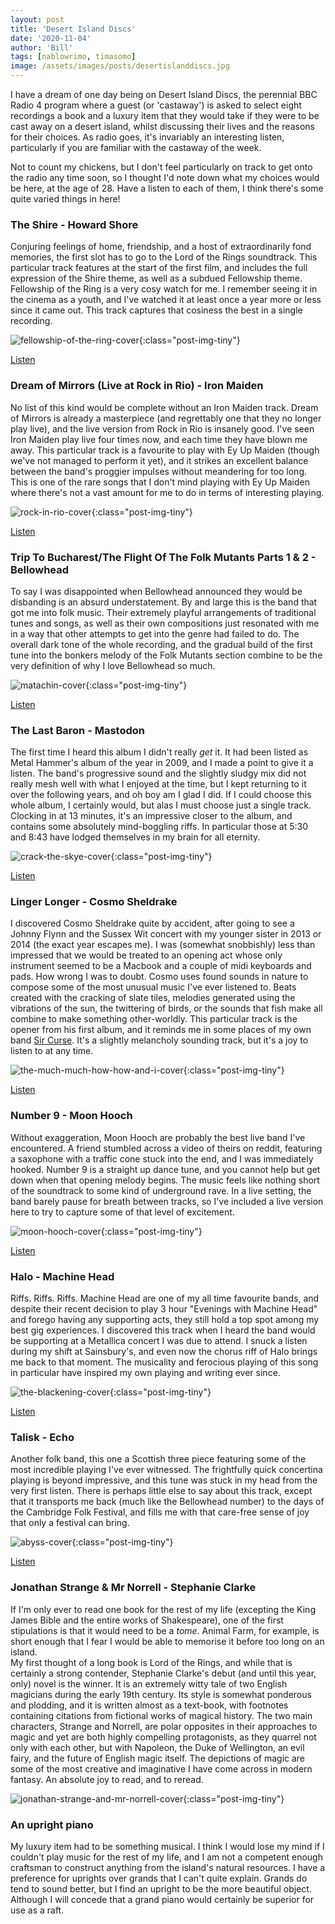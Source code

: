 ```yaml
---
layout: post
title: 'Desert Island Discs'
date: '2020-11-04'
author: 'Bill'
tags: [nablowrimo, timasomo]
image: /assets/images/posts/desertislanddiscs.jpg
---
```


I have a dream of one day being on Desert Island Discs, the perennial BBC Radio 4 program where a guest (or 'castaway') is asked to select eight recordings a book and a luxury item that they would take if they were to be cast away on a desert island, whilst discussing their lives and the reasons for their choices. As radio goes, it's invariably an interesting listen, particularly if you are familiar with the castaway of the week.

Not to count my chickens, but I don't feel particularly on track to get onto the radio any time soon, so I thought I'd note down what my choices would be here, at the age of 28. Have a listen to each of them, I think there's some quite varied things in here!

### The Shire - Howard Shore  
Conjuring feelings of home, friendship, and a host of extraordinarily fond memories, the first slot has to go to the Lord of the Rings soundtrack. This particular track features at the start of the first film, and includes the full expression of the Shire theme, as well as a subdued Fellowship theme. Fellowship of the Ring is a very cosy watch for me. I remember seeing it in the cinema as a youth, and I've watched it at least once a year more or less since it came out. This track captures that cosiness the best in a single recording.

![fellowship-of-the-ring-cover](/assets/images/posts/fotr.jpg){:class="post-img-tiny"}  

[Listen](https://www.youtube.com/watch?v=IlmiRndxkU8)

### Dream of Mirrors (Live at Rock in Rio) - Iron Maiden 
No list of this kind would be complete without an Iron Maiden track. Dream of Mirrors is already a masterpiece (and regrettably one that they no longer play live), and the live version from Rock in Rio is insanely good. I've seen Iron Maiden play live four times now, and each time they have blown me away. This particular track is a favourite to play with Ey Up Maiden (though we've not managed to perform it yet), and it strikes an excellent balance between the band's proggier impulses without meandering for too long. This is one of the rare songs that I don't mind playing with Ey Up Maiden where there's not a vast amount for me to do in terms of interesting playing. 

![rock-in-rio-cover](/assets/images/posts/rockinrio.jpg){:class="post-img-tiny"}  

[Listen](https://www.youtube.com/watch?v=NCop5FKoWXA)

### Trip To Bucharest/The Flight Of The Folk Mutants Parts 1 & 2 - Bellowhead
To say I was disappointed when Bellowhead announced they would be disbanding is an absurd understatement. By and large this is the band that got me into folk music. Their extremely playful arrangements of traditional tunes and songs, as well as their own compositions just resonated with me in a way that other attempts to get into the genre had failed to do. The overall dark tone of the whole recording, and the gradual build of the first tune into the bonkers melody of the Folk Mutants section combine to be the very definition of why I love Bellowhead so much.

![matachin-cover](/assets/images/posts/matachin.jpg){:class="post-img-tiny"}  

[Listen](https://www.youtube.com/watch?v=7lMLBOqELfw)

### The Last Baron - Mastodon
The first time I heard this album I didn't really _get_ it. It had been listed as Metal Hammer's album of the year in 2009, and I made a point to give it a listen. The band's progressive sound and the slightly sludgy mix did not really mesh well with what I enjoyed at the time, but I kept returning to it over the following years, and oh boy am I glad I did. If I could choose this whole album, I certainly would, but alas I must choose just a single track. Clocking in at 13 minutes, it's an impressive closer to the album, and contains some absolutely mind-boggling riffs. In particular those at 5:30 and 8:43 have lodged themselves in my brain for all eternity.

![crack-the-skye-cover](/assets/images/posts/cracktheskye.jpg){:class="post-img-tiny"}  

[Listen](https://www.youtube.com/watch?v=hPxql0rPmKE)

### Linger Longer - Cosmo Sheldrake
I discovered Cosmo Sheldrake quite by accident, after going to see a Johnny Flynn and the Sussex Wit concert with my younger sister in 2013 or 2014 (the exact year escapes me). I was (somewhat snobbishly) less than impressed that we would be treated to an opening act whose only instrument seemed to be a Macbook and a couple of midi keyboards and pads. How wrong I was to doubt. Cosmo uses found sounds in nature to compose some of the most unusual music I've ever listened to. Beats created with the cracking of slate tiles, melodies generated using the vibrations of the sun, the twittering of birds, or the sounds that fish make all combine to make something other-worldly. This particular track is the opener from his first album, and it reminds me in some places of my own band [Sir Curse](https://sircurse.com). It's a slightly melancholy sounding track, but it's a joy to listen to at any time.

![the-much-much-how-how-and-i-cover](/assets/images/posts/tmmhhai.jpg){:class="post-img-tiny"}  

[Listen](https://www.youtube.com/watch?v=mjNOlPDVsp0)

### Number 9 - Moon Hooch
Without exaggeration, Moon Hooch are probably the best live band I've encountered. A friend stumbled across a video of theirs on reddit, featuring a saxophone with a traffic cone stuck into the end, and I was immediately hooked. Number 9 is a straight up dance tune, and you cannot help but get down when that opening melody begins. The music feels like nothing short of the soundtrack to some kind of underground rave. In a live setting, the band barely pause for breath between tracks, so I've included a live version here to try to capture some of that level of excitement. 

![moon-hooch-cover](/assets/images/posts/moonhooch.jpg){:class="post-img-tiny"}  

[Listen](https://youtu.be/K2P39ost14k?t=14)

### Halo - Machine Head
Riffs. Riffs. Riffs. Machine Head are one of my all time favourite bands, and despite their recent decision to play 3 hour "Evenings with Machine Head" and forego having any supporting acts, they still hold a top spot among my best gig experiences. I discovered this track when I heard the band would be supporting at a Metallica concert I was due to attend. I snuck a listen during my shift at Sainsbury's, and even now the chorus riff of Halo brings me back to that moment. The musicality and ferocious playing of this song in particular have inspired my own playing and writing ever since.

![the-blackening-cover](/assets/images/posts/theblackening.jpg){:class="post-img-tiny"}  

[Listen](https://www.youtube.com/watch?v=ZcibSVfwsYM)

### Talisk - Echo
Another folk band, this one a Scottish three piece featuring some of the most incredible playing I've ever witnessed. The frightfully quick concertina playing is beyond impressive, and this tune was stuck in my head from the very first listen. There is perhaps little else to say about this track, except that it transports me back (much like the Bellowhead number) to the days of the Cambridge Folk Festival, and fills me with that care-free sense of joy that only a festival can bring.

![abyss-cover](/assets/images/posts/abyss.jpg){:class="post-img-tiny"}  

[Listen](https://www.youtube.com/watch?v=ZknSJwYdayI)

### Jonathan Strange & Mr Norrell - Stephanie Clarke
If I'm only ever to read one book for the rest of my life (excepting the King James Bible and the entire works of Shakespeare), one of the first stipulations is that it would need to be a _tome_. Animal Farm, for example, is short enough that I fear I would be able to memorise it before too long on an island.  
My first thought of a long book is Lord of the Rings, and while that is certainly a strong contender, Stephanie Clarke's debut (and until this year, only) novel is the winner. It is an extremely witty tale of two English magicians during the early 19th century. Its style is somewhat ponderous and plodding, and it is written almost as a text-book, with footnotes containing citations from fictional works of magical history. The two main characters, Strange and Norrell, are polar opposites in their approaches to magic and yet are both highly compelling protagonists, as they quarrel not only with each other, but with Napoleon, the Duke of Wellington, an evil fairy, and the future of English magic itself. The depictions of magic are some of the most creative and imaginative I have come across in modern fantasy. An absolute joy to read, and to reread. 

![jonathan-strange-and-mr-norrell-cover](/assets/images/posts/jsamn.jpg){:class="post-img-tiny"}  

### An upright piano
My luxury item had to be something musical. I think I would lose my mind if I couldn't play music for the rest of my life, and I am not a competent enough craftsman to construct anything from the island's natural resources. I have a preference for uprights over grands that I can't quite explain. Grands do tend to sound better, but I find an upright to be the more beautiful object. Although I will concede that a grand piano would certainly be superior for use as a raft.
